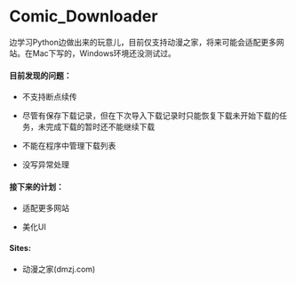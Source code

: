 # Comic_Downloader

边学习Python边做出来的玩意儿，目前仅支持动漫之家，将来可能会适配更多网站。在Mac下写的，Windows环境还没测试过。


#### 目前发现的问题：

* 不支持断点续传

* 尽管有保存下载记录，但在下次导入下载记录时只能恢复下载未开始下载的任务，未完成下载的暂时还不能继续下载

* 不能在程序中管理下载列表

* 没写异常处理


#### 接下来的计划：

* 适配更多网站

* 美化UI

  
#### Sites:

*	动漫之家(dmzj.com)
